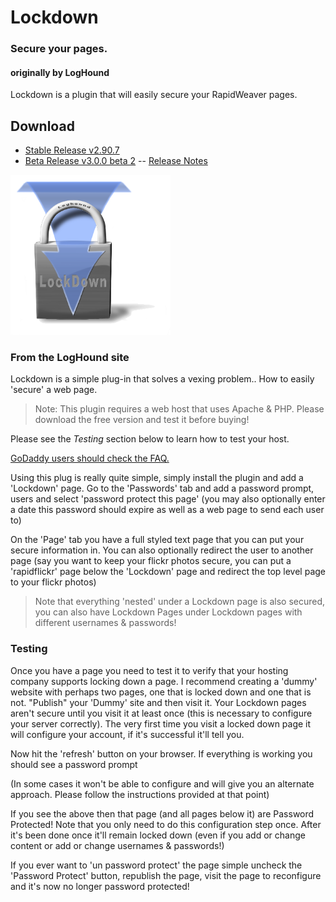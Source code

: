 # Lockdown
### Secure your pages.
#### originally by LogHound
Lockdown is a plugin that will easily secure your RapidWeaver pages.

## Download
 - [Stable Release v2.90.7](https://github.com/yourhead/lockdown/raw/v2.90.7/downloads/lockdown_2.90.7.zip)
 - [Beta Release v3.0.0 beta 2](https://github.com/yourhead/lockdown/raw/v3.0.0b2/downloads/Lockdown_3.0.0b2_1064.zip) -- [Release Notes](http://yourhead.com/appcast/RW6/Lockdown/release_notes_3.0.0b2_1064)

<img src='https://raw.githubusercontent.com/yourhead/lockdown/master/assets/icon_256.png' width=256 >

### From the LogHound site

Lockdown is a simple plug-in that solves a vexing problem.. How to easily 'secure' a web page. 

> Note: This plugin requires a web host that uses Apache & PHP. Please download the free version and test it before buying!

Please see the *Testing* section below to learn how to test your host.

[GoDaddy users should check the FAQ.]()

Using this plug is really quite simple, simply install the plugin and add a 'Lockdown' page. Go to the 'Passwords' tab and add a password prompt, users and select 'password protect this page' (you may also optionally enter a date this password should expire as well as a web page to send each user to) 


On the 'Page' tab you have a full styled text page that you can put your secure information in. You can also optionally redirect the user to another page (say you want to keep your flickr photos secure, you can put a 'rapidflickr' page below the 'Lockdown' page and redirect the top level page to your flickr photos)



> Note that everything 'nested' under a Lockdown page is also secured, you can also have Lockdown Pages under Lockdown pages with different usernames & passwords!






### Testing
Once you have a page you need to test it to verify that your hosting company supports locking down a page.
I recommend creating a 'dummy' website with perhaps two pages, one that is locked down and one that is not. "Publish" your 'Dummy' site and then visit it. Your Lockdown pages aren't secure until you visit it at least once (this is necessary to configure your server correctly). The very first time you visit a locked down page it will configure your account, if it's successful it'll tell you.


Now hit the 'refresh' button on your browser. If everything is working you should see a password prompt

(In some cases it won't be able to configure and will give you an alternate approach. Please follow the instructions provided at that point)


If you see the above then that page (and all pages below it) are Password Protected! Note that you only need to do this configuration step once. After it's been done once it'll remain locked down (even if you add or change content or add or change usernames & passwords!)

If you ever want to 'un password protect' the page simple uncheck the 'Password Protect' button, republish the page, visit the page to reconfigure and it's now no longer password protected!
